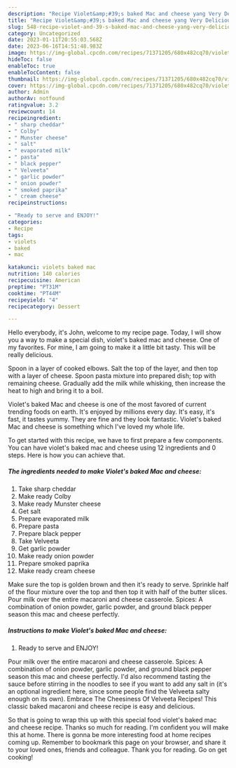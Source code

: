```yaml
---
description: "Recipe Violet&amp;#39;s baked Mac and cheese yang Very Delicious"
title: "Recipe Violet&amp;#39;s baked Mac and cheese yang Very Delicious"
slug: 548-recipe-violet-and-39-s-baked-mac-and-cheese-yang-very-delicious
category: Uncategorized
date: 2023-01-11T20:55:03.568Z
date: 2023-06-16T14:51:48.983Z
image: https://img-global.cpcdn.com/recipes/71371205/680x482cq70/violets-baked-mac-and-cheese-recipe-main-photo.jpg
hideToc: false
enableToc: true
enableTocContent: false
thumbnail: https://img-global.cpcdn.com/recipes/71371205/680x482cq70/violets-baked-mac-and-cheese-recipe-main-photo.jpg
cover: https://img-global.cpcdn.com/recipes/71371205/680x482cq70/violets-baked-mac-and-cheese-recipe-main-photo.jpg
author: Admin
authorAv: notfound
ratingvalue: 3.2
reviewcount: 14
recipeingredient:
- " sharp cheddar"
- " Colby"
- " Munster cheese"
- " salt"
- " evaporated milk"
- " pasta"
- " black pepper"
- " Velveeta"
- " garlic powder"
- " onion powder"
- " smoked paprika"
- " cream cheese"
recipeinstructions:

- "Ready to serve and ENJOY!"
categories:
- Recipe
tags:
- violets
- baked
- mac

katakunci: violets baked mac 
nutrition: 140 calories
recipecuisine: American
preptime: "PT31M"
cooktime: "PT44M"
recipeyield: "4"
recipecategory: Dessert

---
```



Hello everybody, it's John, welcome to my recipe page. Today, I will show you a way to make a special dish, violet&#39;s baked mac and cheese. One of my favorites. For mine, I am going to make it a little bit tasty. This will be really delicious.

Spoon in a layer of cooked elbows. Salt the top of the layer, and then top with a layer of cheese. Spoon pasta mixture into prepared dish; top with remaining cheese. Gradually add the milk while whisking, then increase the heat to high and bring it to a boil.

Violet&#39;s baked Mac and cheese is one of the most favored of current trending foods on earth. It's enjoyed by millions every day. It's easy, it's fast, it tastes yummy. They are fine and they look fantastic. Violet&#39;s baked Mac and cheese is something which I've loved my whole life.


To get started with this recipe, we have to first prepare a few components. You can have violet&#39;s baked mac and cheese using 12 ingredients and 0 steps. Here is how you can achieve that.

<!--inarticleads1-->

##### The ingredients needed to make Violet&#39;s baked Mac and cheese:

1. Take  sharp cheddar
1. Make ready  Colby
1. Make ready  Munster cheese
1. Get  salt
1. Prepare  evaporated milk
1. Prepare  pasta
1. Prepare  black pepper
1. Take  Velveeta
1. Get  garlic powder
1. Make ready  onion powder
1. Prepare  smoked paprika
1. Make ready  cream cheese


Make sure the top is golden brown and then it&#39;s ready to serve. Sprinkle half of the flour mixture over the top and then top it with half of the butter slices. Pour milk over the entire macaroni and cheese casserole. Spices: A combination of onion powder, garlic powder, and ground black pepper season this mac and cheese perfectly. 

<!--inarticleads2-->

##### Instructions to make Violet&#39;s baked Mac and cheese:


1. Ready to serve and ENJOY!

Pour milk over the entire macaroni and cheese casserole. Spices: A combination of onion powder, garlic powder, and ground black pepper season this mac and cheese perfectly. I&#39;d also recommend tasting the sauce before stirring in the noodles to see if you want to add any salt in (it&#39;s an optional ingredient here, since some people find the Velveeta salty enough on its own). Embrace The Cheesiness Of Velveeta Recipes! This classic baked macaroni and cheese recipe is easy and delicious. 

So that is going to wrap this up with this special food violet&#39;s baked mac and cheese recipe. Thanks so much for reading. I'm confident you will make this at home. There is gonna be more interesting food at home recipes coming up. Remember to bookmark this page on your browser, and share it to your loved ones, friends and colleague. Thank you for reading. Go on get cooking!
